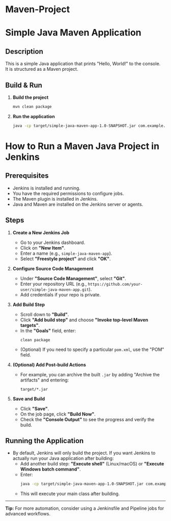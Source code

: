 # Maven-Project
# Simple Java Maven Application

## Description

This is a simple Java application that prints "Hello, World!" to the console.  
It is structured as a Maven project.

## Build & Run

1. **Build the project**
    ```sh
    mvn clean package
    ```

2. **Run the application**
    ```sh
    java -cp target/simple-java-maven-app-1.0-SNAPSHOT.jar com.example.App
    ```
# How to Run a Maven Java Project in Jenkins

## Prerequisites
- Jenkins is installed and running.
- You have the required permissions to configure jobs.
- The Maven plugin is installed in Jenkins.
- Java and Maven are installed on the Jenkins server or agents.

## Steps

1. **Create a New Jenkins Job**
   - Go to your Jenkins dashboard.
   - Click on **"New Item"**.
   - Enter a name (e.g., `simple-java-maven-app`).
   - Select **"Freestyle project"** and click **"OK"**.

2. **Configure Source Code Management**
   - Under **"Source Code Management"**, select **"Git"**.
   - Enter your repository URL (e.g., `https://github.com/your-user/simple-java-maven-app.git`).
   - Add credentials if your repo is private.

3. **Add Build Step**
   - Scroll down to **"Build"**.
   - Click **"Add build step"** and choose **"Invoke top-level Maven targets"**.
   - In the **"Goals"** field, enter:
     ```
     clean package
     ```
   - (Optional) If you need to specify a particular `pom.xml`, use the "POM" field.

4. **(Optional) Add Post-build Actions**
   - For example, you can archive the built `.jar` by adding "Archive the artifacts" and entering:
     ```
     target/*.jar
     ```

5. **Save and Build**
   - Click **"Save"**.
   - On the job page, click **"Build Now"**.
   - Check the **"Console Output"** to see the progress and verify the build.

## Running the Application

- By default, Jenkins will only build the project. If you want Jenkins to actually run your Java application after building:
  - Add another build step: **"Execute shell"** (Linux/macOS) or **"Execute Windows batch command"**.
  - Enter:
    ```sh
    java -cp target/simple-java-maven-app-1.0-SNAPSHOT.jar com.example.App
    ```
  - This will execute your main class after building.

---

**Tip:** For more automation, consider using a Jenkinsfile and Pipeline jobs for advanced workflows.
